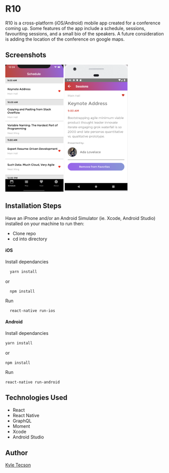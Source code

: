 # R10

R10 is a cross-platform (iOS/Android) mobile app created for a conference coming up. Some features of the app include a schedule, sessions, favouriting sessions, and a small bio of the speakers. A future consideration is adding the location of the conference on google maps.

## Screenshots

<img src='./screenshots/Schedule.png' height='400'>

<img src='./screenshots/SessionsAndroid.png' height='400>'>

## Installation Steps

Have an iPnone and/or an Android Simulator (ie. Xcode, Android Studio) installed on your machine to run then:

- Clone repo
- cd into directory

#### iOS

Install dependancies

```bash
  yarn install
```

or

```
  npm install
```

Run

```
  react-native run-ios
```

#### Android

Install dependancies

```bash
yarn install
```

or

```
npm install
```

Run

```
react-native run-android
```

## Technologies Used

- React
- React Native
- GraphQL
- Moment
- Xcode
- Android Studio

## Author

[Kyle Tecson](https://www.linkedin.com/in/kyle-tecson-9b6952175/)
